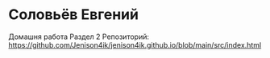 # Соловьёв Евгений
Домашня работа Раздел 2
Репозиторий: https://github.com/Jenison4ik/jenison4ik.github.io/blob/main/src/index.html 
